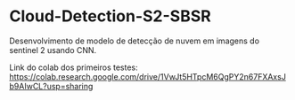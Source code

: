 # Cloud-Detection-S2-SBSR
Desenvolvimento de modelo de detecção de nuvem em imagens do sentinel 2 usando CNN.

Link do colab dos primeiros testes: https://colab.research.google.com/drive/1VwJt5HTpcM6QgPY2n67FXAxsJb9AIwCL?usp=sharing
